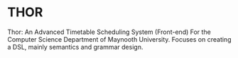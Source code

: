# THOR
Thor: An Advanced Timetable Scheduling System (Front-end) For the Computer Science Department of Maynooth University. Focuses on creating a DSL, mainly semantics and grammar design.
